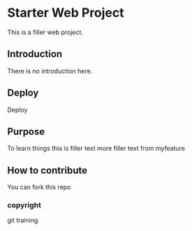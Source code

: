 # Starter Web Project
This is a filler web project.


## Introduction
There is no introduction here.

## Deploy
Deploy

## Purpose
To learn things
this is filler text
more filler text from myfeature

## How to contribute
You can fork this repo

### copyright
git training